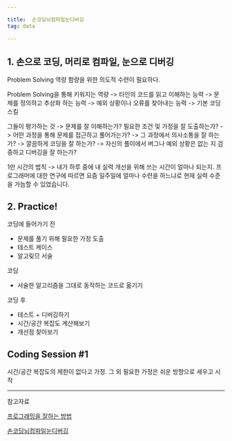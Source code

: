 ```yaml
---

title:  손코딩뇌컴파일눈디버깅
tag: data

---
```





## 1. 손으로 코딩, 머리로 컴파일, 눈으로 디버깅

Problem Solving 역량 함량을 위한 의도적 수련이 필요하다.

Problem Solving을 통해 키워지는 역량
-> 타인의 코드를 읽고 이해하는 능력
-> 문제를 정의하고 추상화 하는 능력
-> 예외 상황이나 오류를 찾아내는 능력
-> 기본 코딩 스킬

그들이 평가하는 것
-> 문제를 잘 이해하는가? 필요한 조건 및 가정을 잘 도출하는가?
-> 어떤 과정을 통해 문제를 접근하고 풀어가는가?
-> 그 과정에서 의사소통을 잘 하는가?
-> 깔끔하게 코딩을 잘 하는가?
-> 자신의 풀이에서 버그나 예외 상황은 없는 지 검증하고 디버깅을 잘 하는가?

1만 시간의 법칙 -> 내가 하루 중에 내 실력 개선을 위해 쓰는 시간이 얼마나 되는지. 프로그래머에 대한 연구에 따르면 요즘 일주일에 얼마나 수련을 하느냐로 현재 실력 수준을 가늠할 수 있었습니다.

## 2. Practice!

코딩에 들어가기 전 
-	문제를 풀기 위해 필요한 가정 도출
-	테스트 케이스
-	알고맂므 서술

코딩
-	서술한 알고리즘을 그대로 동작하는 코드로 옮기기

코딩 후
- 테스트 + 디버깅하기
- 시간/공간 복잡도 계산해보기
- 개선점 찾아보기

## Coding Session #1
시간/공간 복잡도의 제한이 없다고 가정.
그 외 필요한 가정은 쉬운 방향으로 세우고 시작


 


---

참고자료

[프로그래밍을 잘하는 방법]( https://medium.com/@ghilbut/%ED%94%84%EB%A1%9C%EA%B7%B8%EB%9E%98%EB%B0%8D%EC%9D%84-%EC%9E%98%ED%95%98%EB%8A%94-5%EA%B0%80%EC%A7%80-%EB%B0%A9%EB%B2%95-1-%EC%9E%90%EB%A3%8C%EA%B5%AC%EC%A1%B0%EC%99%80-%EC%95%8C%EA%B3%A0%EB%A6%AC%EC%A6%98-%EA%B3%B5%EB%B6%80%ED%95%98%EA%B8%B0-ebf3a3f79ee2)

[손코딩뇌컴파일눈디버깅](https://www.slideshare.net/kwangswei/ss-30510586)
